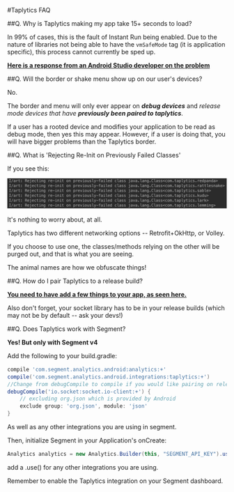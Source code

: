 #Taplytics FAQ

##Q. Why is Taplytics making my app take 15+ seconds to load?

In 99% of cases, this is the fault of Instant Run being enabled. Due to the nature of libraries not being able to have the `vmSafeMode` tag (it is application specific), this process cannot currently be sped up.

**[Here is a response from an Android Studio developer on the problem](https://www.reddit.com/r/androiddev/comments/4m2v25/instant_run_causing_incredibly_long_app_start/d3s9iox)**

##Q. Will the border or shake menu show up on our user's devices?

No.

The border and menu will only ever appear on **_debug devices_** and _release mode devices that have **previously been paired to taplytics**_. 

If a user has a rooted device and modifies your application to be read as debug mode, then yes this may appear. However, if a user is doing that, you will have bigger problems than the Taplytics border.


##Q. What is 'Rejecting Re-Init on Previously Failed Classes'

If you see this:

![image](rejected.jpg)

It's nothing to worry about, at all. 

Taplytics has two different networking options -- Retrofit+OkHttp, or Volley. 

If you choose to use one, the classes/methods relying on the other will be purged out, and that is what you are seeing. 

The animal names are how we obfuscate things!

##Q. How do I pair Taplytics to a release build?

**[You need to have add a few things to your app, as seen here.](https://github.com/taplytics/Taplytics-Android-SDK/blob/master/START.md#device-pairing)**

Also don't forget, your socket library has to be in your release builds (which may not be by default -- ask your devs!)

##Q. Does Taplytics work with Segment?

**Yes! But only with Segment v4**

Add the following to your build.gradle:

```gradle
compile 'com.segment.analytics.android:analytics:+'
compile('com.segment.analytics.android.integrations:taplytics:+')
//Change from debugCompile to compile if you would like pairing on release builds as well.
debugCompile('io.socket:socket.io-client:+') {
    // excluding org.json which is provided by Android
    exclude group: 'org.json', module: 'json'
}
```
As well as any other integrations you are using in segment.

Then, initialize Segment in your Application's onCreate:

```java
Analytics analytics = new Analytics.Builder(this, "SEGMENT_API_KEY").use(TaplyticsIntegration.FACTORY).build();
```
add a .use() for any other integrations you are using.

Remember to enable the Taplytics integration on your Segment dashboard.